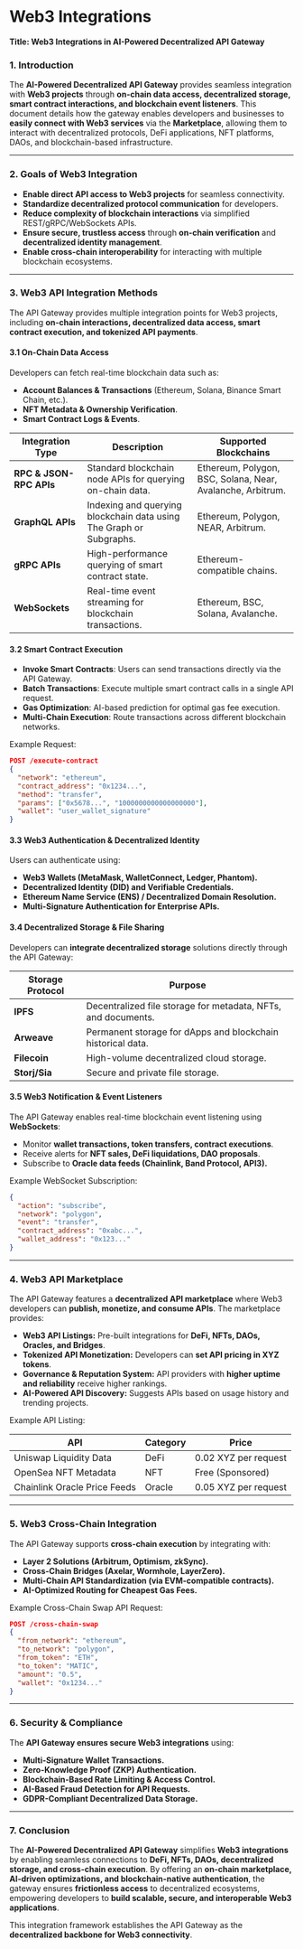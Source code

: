 # Web3 Integrations

**Title: Web3 Integrations in AI-Powered Decentralized API Gateway**

### **1. Introduction**

The **AI-Powered Decentralized API Gateway** provides seamless integration with **Web3 projects** through **on-chain data access, decentralized storage, smart contract interactions, and blockchain event listeners**. This document details how the gateway enables developers and businesses to **easily connect with Web3 services** via the **Marketplace**, allowing them to interact with decentralized protocols, DeFi applications, NFT platforms, DAOs, and blockchain-based infrastructure.

***

### **2. Goals of Web3 Integration**

* **Enable direct API access to Web3 projects** for seamless connectivity.
* **Standardize decentralized protocol communication** for developers.
* **Reduce complexity of blockchain interactions** via simplified REST/gRPC/WebSockets APIs.
* **Ensure secure, trustless access** through **on-chain verification** and **decentralized identity management**.
* **Enable cross-chain interoperability** for interacting with multiple blockchain ecosystems.

***

### **3. Web3 API Integration Methods**

The API Gateway provides multiple integration points for Web3 projects, including **on-chain interactions, decentralized data access, smart contract execution, and tokenized API payments**.

#### **3.1 On-Chain Data Access**

Developers can fetch real-time blockchain data such as:

* **Account Balances & Transactions** (Ethereum, Solana, Binance Smart Chain, etc.).
* **NFT Metadata & Ownership Verification**.
* **Smart Contract Logs & Events**.

| **Integration Type**    | **Description**                                                     | **Supported Blockchains**                                  |
| ----------------------- | ------------------------------------------------------------------- | ---------------------------------------------------------- |
| **RPC & JSON-RPC APIs** | Standard blockchain node APIs for querying on-chain data.           | Ethereum, Polygon, BSC, Solana, Near, Avalanche, Arbitrum. |
| **GraphQL APIs**        | Indexing and querying blockchain data using The Graph or Subgraphs. | Ethereum, Polygon, NEAR, Arbitrum.                         |
| **gRPC APIs**           | High-performance querying of smart contract state.                  | Ethereum-compatible chains.                                |
| **WebSockets**          | Real-time event streaming for blockchain transactions.              | Ethereum, BSC, Solana, Avalanche.                          |

#### **3.2 Smart Contract Execution**

* **Invoke Smart Contracts**: Users can send transactions directly via the API Gateway.
* **Batch Transactions**: Execute multiple smart contract calls in a single API request.
* **Gas Optimization**: AI-based prediction for optimal gas fee execution.
* **Multi-Chain Execution**: Route transactions across different blockchain networks.

Example Request:

```json
POST /execute-contract
{
  "network": "ethereum",
  "contract_address": "0x1234...",
  "method": "transfer",
  "params": ["0x5678...", "1000000000000000000"],
  "wallet": "user_wallet_signature"
}
```

#### **3.3 Web3 Authentication & Decentralized Identity**

Users can authenticate using:

* **Web3 Wallets (MetaMask, WalletConnect, Ledger, Phantom).**
* **Decentralized Identity (DID) and Verifiable Credentials.**
* **Ethereum Name Service (ENS) / Decentralized Domain Resolution.**
* **Multi-Signature Authentication for Enterprise APIs.**

#### **3.4 Decentralized Storage & File Sharing**

Developers can **integrate decentralized storage** solutions directly through the API Gateway:

| **Storage Protocol** | **Purpose**                                                   |
| -------------------- | ------------------------------------------------------------- |
| **IPFS**             | Decentralized file storage for metadata, NFTs, and documents. |
| **Arweave**          | Permanent storage for dApps and blockchain historical data.   |
| **Filecoin**         | High-volume decentralized cloud storage.                      |
| **Storj/Sia**        | Secure and private file storage.                              |

#### **3.5 Web3 Notification & Event Listeners**

The API Gateway enables real-time blockchain event listening using **WebSockets**:

* Monitor **wallet transactions, token transfers, contract executions**.
* Receive alerts for **NFT sales, DeFi liquidations, DAO proposals**.
* Subscribe to **Oracle data feeds (Chainlink, Band Protocol, API3).**

Example WebSocket Subscription:

```json
{
  "action": "subscribe",
  "network": "polygon",
  "event": "transfer",
  "contract_address": "0xabc...",
  "wallet_address": "0x123..."
}
```

***

### **4. Web3 API Marketplace**

The API Gateway features a **decentralized API marketplace** where Web3 developers can **publish, monetize, and consume APIs**. The marketplace provides:

* **Web3 API Listings:** Pre-built integrations for **DeFi, NFTs, DAOs, Oracles, and Bridges**.
* **Tokenized API Monetization:** Developers can **set API pricing in XYZ tokens**.
* **Governance & Reputation System:** API providers with **higher uptime and reliability** receive higher rankings.
* **AI-Powered API Discovery:** Suggests APIs based on usage history and trending projects.

Example API Listing:

| **API**                      | **Category** | **Price**            |
| ---------------------------- | ------------ | -------------------- |
| Uniswap Liquidity Data       | DeFi         | 0.02 XYZ per request |
| OpenSea NFT Metadata         | NFT          | Free (Sponsored)     |
| Chainlink Oracle Price Feeds | Oracle       | 0.05 XYZ per request |

***

### **5. Web3 Cross-Chain Integration**

The API Gateway supports **cross-chain execution** by integrating with:

* **Layer 2 Solutions (Arbitrum, Optimism, zkSync).**
* **Cross-Chain Bridges (Axelar, Wormhole, LayerZero).**
* **Multi-Chain API Standardization (via EVM-compatible contracts).**
* **AI-Optimized Routing for Cheapest Gas Fees.**

Example Cross-Chain Swap API Request:

```json
POST /cross-chain-swap
{
  "from_network": "ethereum",
  "to_network": "polygon",
  "from_token": "ETH",
  "to_token": "MATIC",
  "amount": "0.5",
  "wallet": "0x1234..."
}
```

***

### **6. Security & Compliance**

The **API Gateway ensures secure Web3 integrations** using:

* **Multi-Signature Wallet Transactions.**
* **Zero-Knowledge Proof (ZKP) Authentication.**
* **Blockchain-Based Rate Limiting & Access Control.**
* **AI-Based Fraud Detection for API Requests.**
* **GDPR-Compliant Decentralized Data Storage.**

***

### **7. Conclusion**

The **AI-Powered Decentralized API Gateway** simplifies **Web3 integrations** by enabling seamless connections to **DeFi, NFTs, DAOs, decentralized storage, and cross-chain execution**. By offering an **on-chain marketplace, AI-driven optimizations, and blockchain-native authentication**, the gateway ensures **frictionless access** to decentralized ecosystems, empowering developers to **build scalable, secure, and interoperable Web3 applications**.

This integration framework establishes the API Gateway as the **decentralized backbone for Web3 connectivity**.
